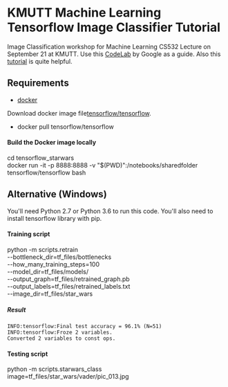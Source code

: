 # KMUTT Machine Learning Tensorflow Image Classifier Tutorial
Image Classification workshop for Machine Learning CS532 Lecture on September 21 at KMUTT.
Use this [CodeLab](https://codelabs.developers.google.com/codelabs/tensorflow-for-poets/?utm_campaign=chrome_series_machinelearning_063016&utm_source=gdev&utm_medium=yt-desc#0) by Google as a guide. Also this [tutorial](https://www.tensorflow.org/versions/r0.9/how_tos/image_retraining/index.html) is quite helpful.

## Requirements

* [docker](https://www.docker.com/products/docker-toolbox)

Download docker image file[tensorflow/tensorflow](https://hub.docker.com/r/tensorflow/tensorflow/).
* docker pull tensorflow/tensorflow

#### Build the Docker image locally
cd tensorflow_starwars \
docker run -it -p 8888:8888 -v "$(PWD)":/notebooks/sharedfolder tensorflow/tensorflow bash

## Alternative (Windows)
You'll need Python 2.7 or Python 3.6 to run this code. You'll also need to install tensorflow library with pip.


#### Training script 
python -m scripts.retrain \
  --bottleneck_dir=tf_files/bottlenecks \
  --how_many_training_steps=100 \
  --model_dir=tf_files/models/ \
  --output_graph=tf_files/retrained_graph.pb \
  --output_labels=tf_files/retrained_labels.txt \
  --image_dir=tf_files/star_wars

##### Result
	INFO:tensorflow:Final test accuracy = 96.1% (N=51)
	INFO:tensorflow:Froze 2 variables.
	Converted 2 variables to const ops.

#### Testing script
python -m scripts.starwars_class \
image=tf_files/star_wars/vader/pic_013.jpg

